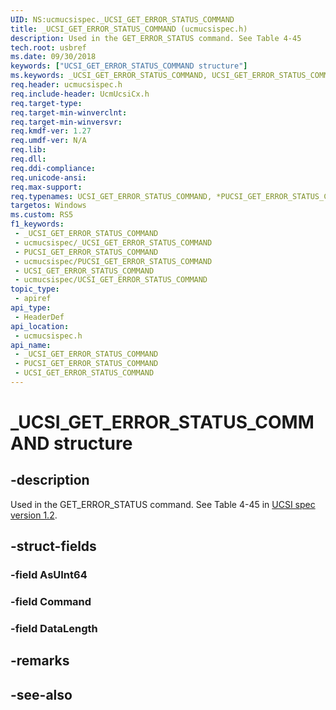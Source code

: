 ```yaml
---
UID: NS:ucmucsispec._UCSI_GET_ERROR_STATUS_COMMAND
title: _UCSI_GET_ERROR_STATUS_COMMAND (ucmucsispec.h)
description: Used in the GET_ERROR_STATUS command. See Table 4-45
tech.root: usbref
ms.date: 09/30/2018
keywords: ["UCSI_GET_ERROR_STATUS_COMMAND structure"]
ms.keywords: _UCSI_GET_ERROR_STATUS_COMMAND, UCSI_GET_ERROR_STATUS_COMMAND, *PUCSI_GET_ERROR_STATUS_COMMAND,
req.header: ucmucsispec.h
req.include-header: UcmUcsiCx.h
req.target-type: 
req.target-min-winverclnt: 
req.target-min-winversvr: 
req.kmdf-ver: 1.27
req.umdf-ver: N/A
req.lib: 
req.dll: 
req.ddi-compliance: 
req.unicode-ansi: 
req.max-support: 
req.typenames: UCSI_GET_ERROR_STATUS_COMMAND, *PUCSI_GET_ERROR_STATUS_COMMAND
targetos: Windows
ms.custom: RS5
f1_keywords:
 - _UCSI_GET_ERROR_STATUS_COMMAND
 - ucmucsispec/_UCSI_GET_ERROR_STATUS_COMMAND
 - PUCSI_GET_ERROR_STATUS_COMMAND
 - ucmucsispec/PUCSI_GET_ERROR_STATUS_COMMAND
 - UCSI_GET_ERROR_STATUS_COMMAND
 - ucmucsispec/UCSI_GET_ERROR_STATUS_COMMAND
topic_type:
 - apiref
api_type:
 - HeaderDef
api_location:
 - ucmucsispec.h
api_name:
 - _UCSI_GET_ERROR_STATUS_COMMAND
 - PUCSI_GET_ERROR_STATUS_COMMAND
 - UCSI_GET_ERROR_STATUS_COMMAND
---
```


# _UCSI_GET_ERROR_STATUS_COMMAND structure


## -description

Used in the GET_ERROR_STATUS command. See Table 4-45 in [UCSI spec version 1.2](https://www.intel.com/content/dam/www/public/us/en/documents/technical-specifications/usb-type-c-ucsi-spec.pdf).

## -struct-fields

### -field AsUInt64

### -field Command

### -field DataLength

## -remarks

## -see-also

